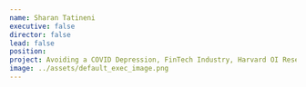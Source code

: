 ```yaml
---
name: Sharan Tatineni
executive: false
director: false
lead: false
position:  
project: Avoiding a COVID Depression, FinTech Industry, Harvard OI Research
image: ../assets/default_exec_image.png
---
```


